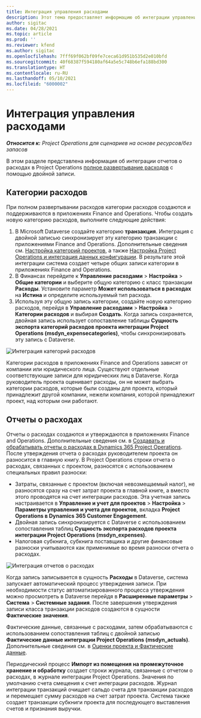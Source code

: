 ```yaml
---
title: Интеграция управления расходами
description: Этот тема предоставляет информацию об интеграции управления расходами в Project Operations с помощью двойной записи.
author: sigitac
ms.date: 04/28/2021
ms.topic: article
ms.prod: ''
ms.reviewer: kfend
ms.author: sigitac
ms.openlocfilehash: 7fff69f062bf09fe7ceca61d951b535d2e010bfd
ms.sourcegitcommit: 40f68387f594180af64a5e5c748b6efa188bd300
ms.translationtype: HT
ms.contentlocale: ru-RU
ms.lasthandoff: 05/10/2021
ms.locfileid: "6000002"
---
```

# <a name="expense-management-integration"></a>Интеграция управления расходами

_**Относится к:** Project Operations для сценариев на основе ресурсов/без запасов_

В этом разделе представлена информация об интеграции отчетов о расходах в Project Operations [полное развертывание расходов](../expense/expense-overview.md) с помощью двойной записи.

## <a name="expense-categories"></a>Категории расходов

При полном развертывании расходов категории расходов создаются и поддерживаются в приложениях Finance and Operations. Чтобы создать новую категорию расходов, выполните следующие действия:

1. В Microsoft Dataverse создайте категорию **транзакция**. Интеграция с двойной записью синхронизирует эту категорию транзакции с приложениями Finance and Operations. Дополнительные сведения см. [Настройка категорий проектов](/dynamics365/project-operations/project-accounting/configure-project-categories), а также [Настройка Project Operations и интеграция данных конфигурации](resource-dual-write-setup-integration.md). В результате этой интеграции система создает четыре общих записи категории в приложениях Finance and Operations.
2. В Финансах перейдите к **Управление расходами** > **Настройка** > **Общие категории** и выберите общую категорию с класс транзакции **Расходы**. Установите параметр **Может использоваться в расходах** на **Истина** и определите используемый тип расхода.
3. Используя эту общую запись категории, создайте новую категорию расходов, перейдя в **Управление расходами** > **Настройка** > **Категории расходов** и выбирая **Создать**. Когда запись сохраняется, двойная запись использует сопоставление таблицы **Сущность экспорта категорий расходов проекта интеграции Project Operations (msdyn\_expensecategories)**, чтобы синхронизировать эту запись с Dataverse.

  ![Интеграция категорий расходов](./media/DW6ExpenseCategories.png)

Категории расходов в приложениях Finance and Operations зависят от компании или юридического лица. Существуют отдельные соответствующие записи для юридических лиц в Dataverse. Когда руководитель проекта оценивает расходы, он не может выбрать категории расходов, которые были созданы для проекта, который принадлежит другой компании, нежели компания, которой принадлежит проект, над которым они работают. 

## <a name="expense-reports"></a>Отчеты о расходах

Отчеты о расходах создаются и утверждаются в приложениях Finance and Operations. Дополнительные сведения см. в [Создавать и обрабатывать отчеты о расходах в Dynamics 365 Project Operations](/learn/modules/create-process-expense-reports/). После утверждения отчета о расходах руководителем проекта он разносится в главную книгу. В Project Operations строки отчета о расходах, связанных с проектом, разносятся с использованием специальных правил разноски:

  - Затраты, связанные с проектом (включая невозмещаемый налог), не разносятся сразу на счет затрат проекта в главной книге, а вместо этого проводятся на счет интеграции расходов. Эта учетная запись настраивается в **Управление и учет для проектов** > **Настройка** > **Параметры управления и учета для проектов**, вкладка **Project Operations в Dynamics 365 Customer Engagement**.
  - Двойная запись синхронизируется с Dataverse с использованием сопоставления таблиц **Сущность экспорта расходов проекта интеграции Project Operations (msdyn\_expenses)**.
  - Налоговая субкнига, субкнига поставщика и другие финансовые разноски учитываются как применимые во время разноски отчета о расходах.

  ![Интеграция отчетов о расходах](./media/DW6ExpenseReports.png)

Когда запись записывается в сущность **Расходы** в Dataverse, система запускает автоматический процесс утверждения записи. При необходимости статус автоматизированного процесса утверждения можно просмотреть в Dataverse перейдя в **Расширенные параметры** > **Система** > **Системные задания**. После завершения утверждения записи класса транзакции расходов создаются в сущности **Фактические значения**.

Фактические данные, связанные с расходами, затем обрабатываются с использованием сопоставления таблиц с двойной записью **Фактические данные интеграции Project Operations (msdyn\_actuals)**. Дополнительные сведения см. в [Оценки проекта и Фактические данные](resource-dual-write-estimates-actuals.md).

Периодический процесс **Импорт из помещения на промежуточное хранение и обработку** создает строки журнала, связанные с отчетом о расходах, в журнале интеграции Project Operations. Значения по умолчанию счета смещения к счет интеграции расходов. Журнал интеграции транзакций очищает сальдо счета для транзакции расходов и перемещает сумму расходов на счет затрат проекта. Система также создает транзакции субкниги проекта для последующего выставления счетов и признания выручки.
